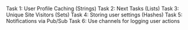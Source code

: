Task 1: User Profile Caching (Strings)
Task 2: Next Tasks (Lists)
Task 3: Unique Site Visitors (Sets)
Task 4: Storing user settings (Hashes)
Task 5: Notifications via Pub/Sub
Task 6: Use channels for logging user actions